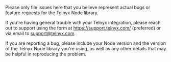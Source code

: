 Please only file issues here that you believe represent actual bugs or
feature requests for the Telnyx Node library.

If you're having general trouble with your Telnyx integration, please reach out
to support using the form at https://support.telnyx.com/ (preferred) or via
email to support@telnyx.com.

If you are reporting a bug, please include your Node version and the version of
the Telnyx Node library you're using, as well as any other details that may be
helpful in reproducing the problem.
